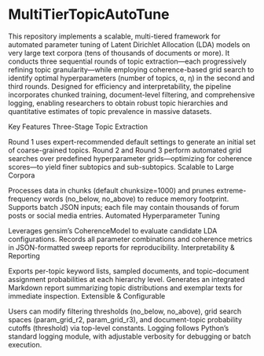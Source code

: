 # MultiTierTopicAutoTune
This repository implements a scalable, multi-tiered framework for automated parameter tuning of Latent Dirichlet Allocation (LDA) models on very large text corpora (tens of thousands of documents or more). It conducts three sequential rounds of topic extraction—each progressively refining topic granularity—while employing coherence-based grid search to identify optimal hyperparameters (number of topics, α, η) in the second and third rounds. Designed for efficiency and interpretability, the pipeline incorporates chunked training, document-level filtering, and comprehensive logging, enabling researchers to obtain robust topic hierarchies and quantitative estimates of topic prevalence in massive datasets.

Key Features
Three-Stage Topic Extraction

Round 1 uses expert-recommended default settings to generate an initial set of coarse-grained topics.
Round 2 and Round 3 perform automated grid searches over predefined hyperparameter grids—optimizing for coherence scores—to yield finer subtopics and sub-subtopics.
Scalable to Large Corpora

Processes data in chunks (default chunksize=1000) and prunes extreme-frequency words (no_below, no_above) to reduce memory footprint.
Supports batch JSON inputs; each file may contain thousands of forum posts or social media entries.
Automated Hyperparameter Tuning

Leverages gensim’s CoherenceModel to evaluate candidate LDA configurations.
Records all parameter combinations and coherence metrics in JSON-formatted sweep reports for reproducibility.
Interpretability & Reporting

Exports per-topic keyword lists, sampled documents, and topic–document assignment probabilities at each hierarchy level.
Generates an integrated Markdown report summarizing topic distributions and exemplar texts for immediate inspection.
Extensible & Configurable

Users can modify filtering thresholds (no_below, no_above), grid search spaces (param_grid_r2, param_grid_r3), and document-topic probability cutoffs (threshold) via top-level constants.
Logging follows Python’s standard logging module, with adjustable verbosity for debugging or batch execution.
